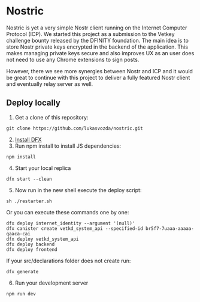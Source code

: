 # Nostric

Nostric is yet a very simple Nostr client running on the Internet Computer Protocol (ICP). We started this project as a submission to the Vetkey challenge bounty released by the DFINITY foundation. The main idea is to store Nostr private keys encrypted in the backend of the application. This makes managing private keys secure and also improves UX as an user does not need to use any Chrome extensions to sign posts.

However, there we see more synergies between Nostr and ICP and it would be great to continue with this project to deliver a fully featured Nostr client and eventually relay server as well.

## Deploy locally

1. Get a clone of this repository:
```
git clone https://github.com/lukasvozda/nostric.git
```
2. [Install DFX](https://sdk.dfinity.org/docs/quickstart/local-quickstart.html)
3. Run npm install to install JS dependencies:
```
npm install
```
4. Start your local replica
```
dfx start --clean
```
5. Now run in the new shell execute the deploy script:
```
sh ./restarter.sh
```
Or you can execute these commands one by one:
```
dfx deploy internet_identity --argument '(null)'
dfx canister create vetkd_system_api --specified-id br5f7-7uaaa-aaaaa-qaaca-cai
dfx deploy vetkd_system_api
dfx deploy backend
dfx deploy frontend
```
If your src/declarations folder does not create run:
```
dfx generate
```
6. Run your development server
```
npm run dev
```



